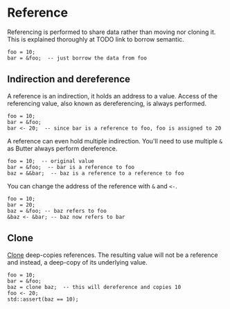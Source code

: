# Reference

Referencing is performed to share data rather than moving nor cloning it. This is explained thoroughly at TODO link to borrow semantic.

```butter
foo = 10;
bar = &foo;  -- just borrow the data from foo
```

## Indirection and dereference

A reference is an indirection, it holds an address to a value. Access of the referencing value, also known as dereferencing, is always performed.

```butter
foo = 10;
bar = &foo;
bar <- 20;  -- since bar is a reference to foo, foo is assigned to 20
```

A reference can even hold multiple indirection. You'll need to use multiple `&` as Butter always perform dereference.

```butter
foo = 10;  -- original value
bar = &foo;  -- bar is a reference to foo
baz = &&bar;  -- baz is a reference to a reference to foo
```

You can change the address of the reference with `&` and `<-`.

```butter
foo = 10;
bar = 20;
baz = &foo; -- baz refers to foo
&baz <- &bar; -- baz now refers to bar
```

## Clone

[Clone](clone.md) deep-copies references. The resulting value will not be a reference and instead, a deep-copy of its underlying value.

```butter
foo = 10;
bar = &foo;
baz = clone baz;  -- this will dereference and copies 10
foo <- 20;
std::assert(baz == 10);
```
